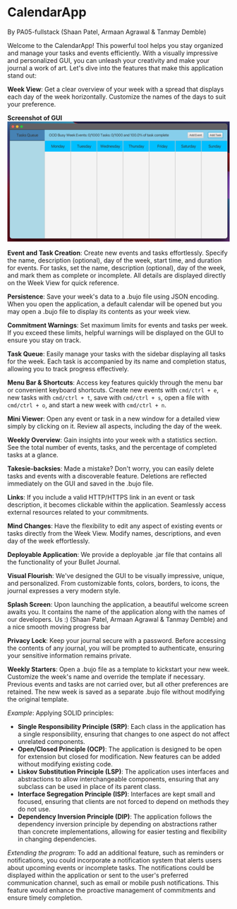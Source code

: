 

# CalendarApp
By PA05-fullstack (Shaan Patel, Armaan Agrawal & Tanmay Demble)

Welcome to the CalendarApp! This powerful tool helps you stay organized and manage your tasks and events efficiently. With a visually impressive and personalized GUI, you can unleash your creativity and make your journal a work of art. Let's dive into the features that make this application stand out:

**Week View**: Get a clear overview of your week with a spread that displays each day of the week horizontally. Customize the names of the days to suit your preference.

**Screenshot of GUI**
![GUI Image](GUI.png)


**Event and Task Creation**: Create new events and tasks effortlessly. Specify the name, description (optional), day of the week, start time, and duration for events. For tasks, set the name, description (optional), day of the week, and mark them as complete or incomplete. All details are displayed directly on the Week View for quick reference.

**Persistence**: Save your week's data to a .bujo file using JSON encoding. When you open the application, a default calendar will be opened but you may open a .bujo file to display its contents as your week view.

**Commitment Warnings**: Set maximum limits for events and tasks per week. If you exceed these limits, helpful warnings will be displayed on the GUI to ensure you stay on track.

**Task Queue**: Easily manage your tasks with the sidebar displaying all tasks for the week. Each task is accompanied by its name and completion status, allowing you to track progress effectively.

**Menu Bar & Shortcuts**: Access key features quickly through the menu bar or convenient keyboard shortcuts. Create new events with `cmd/ctrl + e`, new tasks with `cmd/ctrl + t`, save with `cmd/ctrl + s`, open a file with `cmd/ctrl + o`, and start a new week with `cmd/ctrl + n`.

**Mini Viewer**: Open any event or task in a new window for a detailed view simply by clicking on it. Review all aspects, including the day of the week.

**Weekly Overview**: Gain insights into your week with a statistics section. See the total number of events, tasks, and the percentage of completed tasks at a glance.

**Takesie-backsies**: Made a mistake? Don't worry, you can easily delete tasks and events with a discoverable feature. Deletions are reflected immediately on the GUI and saved in the .bujo file.

**Links**: If you include a valid HTTP/HTTPS link in an event or task description, it becomes clickable within the application. Seamlessly access external resources related to your commitments.

**Mind Changes**: Have the flexibility to edit any aspect of existing events or tasks directly from the Week View. Modify names, descriptions, and even day of the week effortlessly.

**Deployable Application**: We provide a deployable .jar file that contains all the functionality of your Bullet Journal. 

**Visual Flourish**: We've designed the GUI to be visually impressive, unique, and personalized. From customizable fonts, colors, borders, to icons, the journal expresses a very modern style.

**Splash Screen**: Upon launching the application, a beautiful welcome screen awaits you. It contains the name of the application along with the names of our developers. Us :) (Shaan Patel, Armaan Agrawal & Tanmay Demble) and a nice smooth moving progress bar

**Privacy Lock**: Keep your journal secure with a password. Before accessing the contents of any journal, you will be prompted to authenticate, ensuring your sensitive information remains private.

**Weekly Starters**: Open a .bujo file as a template to kickstart your new week. Customize the week's name and override the template if necessary. Previous events and tasks are not carried over, but all other preferences are retained. The new week is saved as a separate .bujo file without modifying the original template.

*Example*: Applying SOLID principles:
- **Single Responsibility Principle (SRP)**: Each class in the application has a single responsibility, ensuring that changes to one aspect do not affect unrelated components.
- **Open/Closed Principle (OCP)**: The application is designed to be open for extension but closed for modification. New features can be added without modifying existing code.
- **Liskov Substitution Principle (LSP)**: The application uses interfaces and abstractions to allow interchangeable components, ensuring that any subclass can be used in place of its parent class.
- **Interface Segregation Principle (ISP)**: Interfaces are kept small and focused, ensuring that clients are not forced to depend on methods they do not use.
- **Dependency Inversion Principle (DIP)**: The application follows the dependency inversion principle by depending on abstractions rather than concrete implementations, allowing for easier testing and flexibility in changing dependencies.

*Extending the program*: To add an additional feature, such as reminders or notifications, you could incorporate a notification system that alerts users about upcoming events or incomplete tasks. The notifications could be displayed within the application or sent to the user's preferred communication channel, such as email or mobile push notifications. This feature would enhance the proactive management of commitments and ensure timely completion.


